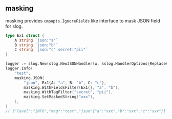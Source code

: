## masking

masking provides `cmpopts.IgnoreFields` like interface to mask JSON field for slog.

```Go
type Ex1 struct {
	A string `json:"a"`
	B string `json:"b"`
	C string `json:"c" secret:"pii"`
}

logger := slog.New(slog.NewJSONHandler(w, &slog.HandlerOptions{ReplaceAttr: replace}))
logger.Info(
	"test",
	masking.JSON(
		"json", Ex1{A: "a", B: "b", C: "c"},
		masking.WithFieldsFilter(Ex1{}, "a", "b"),
		masking.WithTagFilter("secret", "pii"),
		masking.SetMaskedString("xxx"),
	),
)
// {"level":"INFO","msg":"test","json"{"a":"xxx","b":"xxx","c":"xxx"}}`
```
